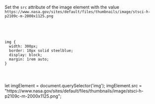 Set the `src` attribute of the image
element with the value `https://www.nasa.gov/sites/default/files/thumbnails/image/stsci-h-p2109c-m-2000x1125.png`

<codeblock language="javascript" type="exercise" testMode="fixedInput">
<code>
<panel language="html">
<img>
</panel>
<panel language="css">
img {
  width: 300px;
  border: 10px solid steelblue;
  display: block;
  margin: 1rem auto;
}
</panel>
<panel language="javascript">

</panel>
</code>

<solution>
let imgElement = document.querySelector('img');
imgElement.src = "https://www.nasa.gov/sites/default/files/thumbnails/image/stsci-h-p2109c-m-2000x1125.png";
</solution>
</codeblock>
